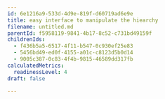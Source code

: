 ```yaml
---
id: 6e1216a9-533d-4d9e-819f-d60719ad6e9e
title: easy interface to manipulate the hiearchy
filename: untitled.md
parentId: f5958119-9841-4b17-8c52-c731bd49159f
childrenIds:
  - f436b5a5-6517-4f11-b547-0c930ef25e83
  - 5456bd49-ed0f-4155-a01c-c8123d5b0d14
  - 9005c387-0c83-4f4b-9815-46589dd317fb
calculatedMetrics:
  readinessLevel: 4
draft: false

---
```

